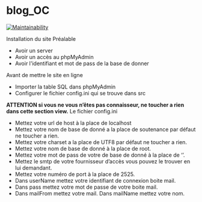  # blog_OC
[![Maintainability](https://api.codeclimate.com/v1/badges/f8d14b0531eefc689718/maintainability)](https://codeclimate.com/github/Monsieur76/blog_OC/maintainability)

Installation du site Préalable 
*	Avoir un server 
*	Avoir un accès au phpMyAdmin 
*	Avoir l'identifiant et mot de pass de la base de donner

Avant de mettre le site en ligne 
*	Importer la table SQL dans phpMyAdmin 
*	Configurer le fichier config.ini qui se trouve dans src

**ATTENTION si vous ne vous n’êtes pas connaisseur, ne toucher a rien dans cette section view.**
Le fichier config.ini
* Mettez votre url de host à la place de localhost
* Mettez votre nom de base de donné a la place de soutenance par défaut ne toucher a rien. 
* Mettez votre charset a la place de UTF8 par défaut ne toucher a rien. 
* Mettez votre nom de base de donné à la place de root. 
* Mettez votre mot de pass de votre de base de donné à la place de ‘’. 
* Mettez le smtp de votre fournisseur d’accès vous pouvez le trouver en lui demandant. 
* Mettez votre numéro de port à la place de 2525. 
* Dans userName mettez votre identifiant de connexion boite mail. 
* Dans pass mettez votre mot de passe de votre boite mail. 
* Dans mailFrom mettez votre mail. Dans mailName mettez votre nom. 
